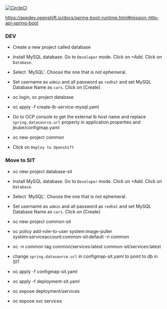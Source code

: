 [![CircleCI](https://circleci.com/gh/snowdrop/rest-http-example/tree/master.svg?style=shield)](https://circleci.com/gh/snowdrop/rest-http-example/tree/master)

https://appdev.openshift.io/docs/spring-boot-runtime.html#mission-http-api-spring-boot

### DEV

* Create a new project called database 

* Install MySQL database.   Go to  `Developer` mode.   Click on +Add.  Click on `Database`.

* Select `MySQL'.  Choose the one that is not ephemeral. 

* Set username as `admin` and all password as `redhat` and set MySQL Database Name as `cars`.  Click on [Create]

* oc login,  oc project database

* oc apply -f create-lb-service-mysql.yaml

* Go to OCP console to get the external lb host name and replace `spring.datasource.url` property in application.properties and jkube/configmap.yaml

* oc new-project common

* Click on `Deploy to Openshift`

### Move to SIT

* oc new-project database-sit 

* Install MySQL database.   Go to  `Developer` mode.   Click on +Add.  Click on `Database`.

* Select `MySQL'.  Choose the one that is not ephemeral. 

* Set username as `admin` and all password as `redhat` and set MySQL Database Name as `cars`.  Click on [Create]

* oc new-project common-sit

* oc policy add-role-to-user system:image-puller system:serviceaccount:common-sit:default -n common

* oc -n common tag common/services:latest common-sit/services:latest

* change `spring.datasource.url` in configmap-sit.yaml to point to db in SIT 

* oc apply -f configmap-sit.yaml 

* oc apply -f deployment-sit.yaml 

* oc expose deployment/services

* oc expose svc services